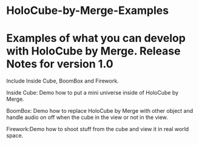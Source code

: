 # HoloCube-by-Merge-Examples
Examples of what you can develop with HoloCube by Merge.
Release Notes for version 1.0
===========
Include Inside Cube, BoomBox and Firework.

Inside Cube: Demo how to put a mini universe inside of HoloCube by Merge.

BoomBox: Demo how to replace HoloCube by Merge with other object and handle audio on off when the cube in the view or not in the view.

Firework:Demo how to shoot stuff from the cube and view it in real world space.    


